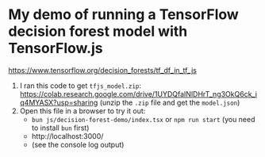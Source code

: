 # My demo of running a TensorFlow decision forest model with TensorFlow.js

https://www.tensorflow.org/decision_forests/tf_df_in_tf_js

1. I ran this code to get `tfjs_model.zip`: https://colab.research.google.com/drive/1UYDQfaINlDHrT_ng3OkQ6ck_iq4MYASX?usp=sharing (unzip the `.zip` file and get the `model.json`)
2. Open this file in a browser to try it out:
   - `bun js/decision-forest-demo/index.tsx` or `npm run start` (you need to install `bun` first)
   - http://localhost:3000/
   - (see the console log output)
